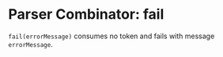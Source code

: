 # Parser Combinator: fail

`fail(errorMessage)` consumes no token and fails with message `errorMessage`.
